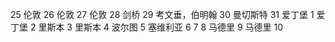 25 伦敦
26 伦敦
27 伦敦
28 剑桥
29 考文垂，伯明翰
30 曼切斯特
31 爱丁堡
1 爱丁堡
2 里斯本
3 里斯本
4 波尔图
5 塞维利亚
6 
7 
8 马德里
9 马德里
10 